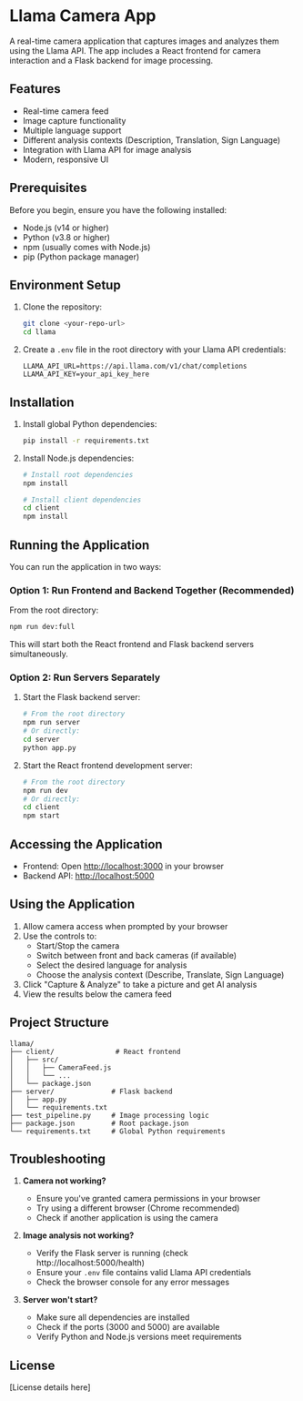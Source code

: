 # Llama Camera App

A real-time camera application that captures images and analyzes them using the Llama API. The app includes a React frontend for camera interaction and a Flask backend for image processing.

## Features

- Real-time camera feed
- Image capture functionality
- Multiple language support
- Different analysis contexts (Description, Translation, Sign Language)
- Integration with Llama API for image analysis
- Modern, responsive UI

## Prerequisites

Before you begin, ensure you have the following installed:
- Node.js (v14 or higher)
- Python (v3.8 or higher)
- npm (usually comes with Node.js)
- pip (Python package manager)

## Environment Setup

1. Clone the repository:
   ```bash
   git clone <your-repo-url>
   cd llama
   ```

2. Create a `.env` file in the root directory with your Llama API credentials:
   ```
   LLAMA_API_URL=https://api.llama.com/v1/chat/completions
   LLAMA_API_KEY=your_api_key_here
   ```

## Installation

1. Install global Python dependencies:
   ```bash
   pip install -r requirements.txt
   ```

2. Install Node.js dependencies:
   ```bash
   # Install root dependencies
   npm install

   # Install client dependencies
   cd client
   npm install
   ```

## Running the Application

You can run the application in two ways:

### Option 1: Run Frontend and Backend Together (Recommended)
From the root directory:
```bash
npm run dev:full
```
This will start both the React frontend and Flask backend servers simultaneously.

### Option 2: Run Servers Separately

1. Start the Flask backend server:
   ```bash
   # From the root directory
   npm run server
   # Or directly:
   cd server
   python app.py
   ```

2. Start the React frontend development server:
   ```bash
   # From the root directory
   npm run dev
   # Or directly:
   cd client
   npm start
   ```

## Accessing the Application

- Frontend: Open [http://localhost:3000](http://localhost:3000) in your browser
- Backend API: [http://localhost:5000](http://localhost:5000)

## Using the Application

1. Allow camera access when prompted by your browser
2. Use the controls to:
   - Start/Stop the camera
   - Switch between front and back cameras (if available)
   - Select the desired language for analysis
   - Choose the analysis context (Describe, Translate, Sign Language)
3. Click "Capture & Analyze" to take a picture and get AI analysis
4. View the results below the camera feed

## Project Structure

```
llama/
├── client/               # React frontend
│   ├── src/
│   │   ├── CameraFeed.js
│   │   └── ...
│   └── package.json
├── server/              # Flask backend
│   ├── app.py
│   └── requirements.txt
├── test_pipeline.py     # Image processing logic
├── package.json         # Root package.json
└── requirements.txt     # Global Python requirements
```

## Troubleshooting

1. **Camera not working?**
   - Ensure you've granted camera permissions in your browser
   - Try using a different browser (Chrome recommended)
   - Check if another application is using the camera

2. **Image analysis not working?**
   - Verify the Flask server is running (check http://localhost:5000/health)
   - Ensure your `.env` file contains valid Llama API credentials
   - Check the browser console for any error messages

3. **Server won't start?**
   - Make sure all dependencies are installed
   - Check if the ports (3000 and 5000) are available
   - Verify Python and Node.js versions meet requirements

## License

[License details here]